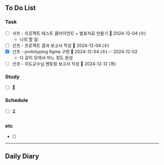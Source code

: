 ## To Do List
### Task
- [ ] 서프 - 프로젝트 테스트 클라이언트 + 발표자료 만들기 📅 2024-12-04 (수)
	- 나의 할 일: 
- [ ] 산프 - 프로젝트 결과 보고서 작성 📅 2024-12-04 (수)
- [x] 산프 - prototyping figma 구현 📅 2024-12-04 (수) ✅ 2024-12-02
	- 다 같이 모여서 어느 정도 완성
- [ ] 산프 - 지도교수님 멘토링 보고서 작성 📅 2024-12-12 (목)

### Study
- [ ] 📅 

### Schedule
- [ ] ⏳

### etc
- [ ] 

---
## Daily Diary

